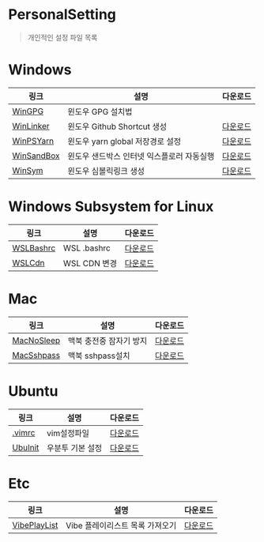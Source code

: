 # PersonalSetting
> 개인적인 설정 파일 목록

Windows
===

| 링크 | 설명 | 다운로드 |
| --- | --- | --- |
| [WinGPG](https://help.github.com/en/articles/telling-git-about-your-signing-key) | 윈도우 GPG 설치법 |   |
| [WinLinker](https://raw.githubusercontent.com/AnOldStory/Setting/master/Win/WinLinker.bat) | 윈도우 Github Shortcut 생성 | [다운로드](https://anoldstory.github.io/Setting/Win/WinLinker.bat)   |
| [WinPSYarn](https://raw.githubusercontent.com/AnOldStory/Setting/master/Win/WinPSYarn.bat) | 윈도우 yarn global 저장경로 설정 | [다운로드](https://anoldstory.github.io/Setting/Win/WinPSYarn.bat)   |
| [WinSandBox](https://raw.githubusercontent.com/AnOldStory/Setting/master/Win/WinSandBox.wsb) | 윈도우 샌드박스 인터넷 익스플로러 자동실행 | [다운로드](https://anoldstory.github.io/Setting/Win/WinSandBox.wsb)   |
| [WinSym](https://raw.githubusercontent.com/AnOldStory/Setting/master/Win/WinSym.bat)  | 윈도우 심볼릭링크 생성 | [다운로드](https://anoldstory.github.io/Setting/Win/WinSym.bat)   |

Windows Subsystem for Linux
===

| 링크 | 설명 | 다운로드 |
| --- | --- | --- |
| [WSLBashrc](https://raw.githubusercontent.com/AnOldStory/Setting/master/WSL/WSLBashrc.sh)  | WSL .bashrc | [다운로드](https://anoldstory.github.io/Setting/WSL/WSLBashrc.sh)   |
| [WSLCdn](https://raw.githubusercontent.com/AnOldStory/Setting/master/WSL/WSLCdn.sh)   | WSL CDN 변경 | [다운로드](https://anoldstory.github.io/Setting/WSL/WSLCdn.sh)   |

Mac
===
| 링크 | 설명 | 다운로드 |
| --- | --- | --- |
| [MacNoSleep](https://raw.githubusercontent.com/AnOldStory/Setting/master/Mac/MacNoSleep.sh)  | 맥북 충전중 잠자기 방지 | [다운로드](https://anoldstory.github.io/Setting/Mac/MacNoSleep.sh)   |
| [MacSshpass](https://raw.githubusercontent.com/AnOldStory/Setting/master/Mac/MacSshpass.sh)  | 맥북 sshpass설치  | [다운로드](https://anoldstory.github.io/Setting/Mac/MacSshpass.sh)   |


Ubuntu
===
| 링크 | 설명 | 다운로드 |
| --- | --- | --- |
| [.vimrc](https://raw.githubusercontent.com/AnOldStory/Setting/master/Ubuntu/.vimrc)  | vim설정파일 | [다운로드](https://anoldstory.github.io/Setting/Ubuntu/.vimrc)   |
| [UbuInit](https://raw.githubusercontent.com/AnOldStory/Setting/master/Ubuntu/UbuInit.sh)  | 우분투 기본 설정 | [다운로드](https://anoldstory.github.io/Setting/Ubuntu/UbuInit.sh)   |

Etc
===
| 링크 | 설명 | 다운로드 |
| --- | --- | --- |
| [VibePlayList](https://raw.githubusercontent.com/AnOldStory/Setting/master/etc/VibePlayList.js)  | Vibe 플레이리스트 목록 가져오기 | [다운로드](https://anoldstory.github.io/Setting/etc/VibePlayList.js)   |


<!--
| []() | test |
| [이름](파일링크주소) | 설명 | 다운주소
-->
